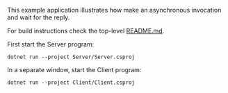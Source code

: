This example application illustrates how make an asynchronous invocation and wait for the reply.

For build instructions check the top-level [README.md](../../README.md).

First start the Server program:
```
dotnet run --project Server/Server.csproj
```

In a separate window, start the Client program:
```
dotnet run --project Client/Client.csproj
```
